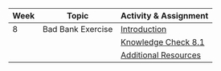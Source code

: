 | Week | Topic             | Activity & Assignment          |
|------|-------------------|--------------------------------|
| 8    | Bad Bank Exercise | [Introduction](./Introduction%20And%20Instructions.pdf)                   |
|      |                   | [Knowledge Check 8.1]()           |
|      |                   | [Additional Resources](./Additional%20Resources.pdf)           |
